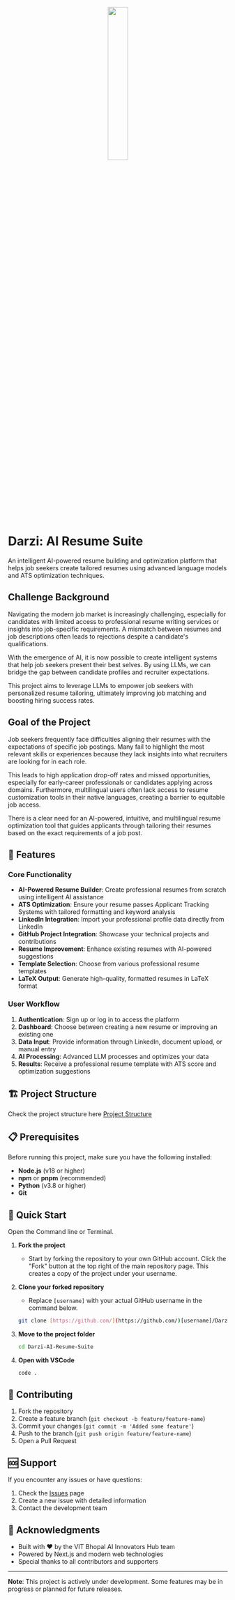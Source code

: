 <p align="center">
  <img width="30%" height="30%" src="https://github.com/user-attachments/assets/fcfbc33d-970e-42b0-befa-690e172235a8">
</p>

# Darzi: AI Resume Suite

An intelligent AI-powered resume building and optimization platform that helps job seekers create tailored resumes using advanced language models and ATS optimization techniques.

## Challenge Background
Navigating the modern job market is increasingly challenging, especially for candidates with limited access to professional resume writing services or insights into job-specific requirements. A mismatch between resumes and job descriptions often leads to rejections despite a candidate's qualifications.

With the emergence of AI, it is now possible to create intelligent systems that help job seekers present their best selves. By using LLMs, we can bridge the gap between candidate profiles and recruiter expectations.

This project aims to leverage LLMs to empower job seekers with personalized resume tailoring, ultimately improving job matching and boosting hiring success rates.

## Goal of the Project
Job seekers frequently face difficulties aligning their resumes with the expectations of specific job postings. Many fail to highlight the most relevant skills or experiences because they lack insights into what recruiters are looking for in each role.

This leads to high application drop-off rates and missed opportunities, especially for early-career professionals or candidates applying across domains. Furthermore, multilingual users often lack access to resume customization tools in their native languages, creating a barrier to equitable job access.

There is a clear need for an AI-powered, intuitive, and multilingual resume optimization tool that guides applicants through tailoring their resumes based on the exact requirements of a job post.

## 🚀 Features

### Core Functionality
- **AI-Powered Resume Builder**: Create professional resumes from scratch using intelligent AI assistance
- **ATS Optimization**: Ensure your resume passes Applicant Tracking Systems with tailored formatting and keyword analysis
- **LinkedIn Integration**: Import your professional profile data directly from LinkedIn
- **GitHub Project Integration**: Showcase your technical projects and contributions
- **Resume Improvement**: Enhance existing resumes with AI-powered suggestions
- **Template Selection**: Choose from various professional resume templates
- **LaTeX Output**: Generate high-quality, formatted resumes in LaTeX format

### User Workflow
1. **Authentication**: Sign up or log in to access the platform
2. **Dashboard**: Choose between creating a new resume or improving an existing one
3. **Data Input**: Provide information through LinkedIn, document upload, or manual entry
4. **AI Processing**: Advanced LLM processes and optimizes your data
5. **Results**: Receive a professional resume template with ATS score and optimization suggestions

## 🏗️ Project Structure

Check the project structure here [Project Structure](PROJECT_STRUCTURE.md)

## 📋 Prerequisites

Before running this project, make sure you have the following installed:

- **Node.js** (v18 or higher)
- **npm** or **pnpm** (recommended)
- **Python** (v3.8 or higher)
- **Git**

## 🚀 Quick Start


Open the Command line or Terminal.

1.  **Fork the project**
    -   Start by forking the repository to your own GitHub account. Click the "Fork" button at the top right of the main repository page. This creates a copy of the project under your username.

2.  **Clone your forked repository**
    -   Replace `[username]` with your actual GitHub username in the command below.
    ```bash
    git clone [https://github.com/](https://github.com/)[username]/Darzi-AI-Resume-Suite
    ```

3.  **Move to the project folder**
    ```bash
    cd Darzi-AI-Resume-Suite
    ```

4.  **Open with VSCode**
    ```bash
    code .
    ```

## 🤝 Contributing

1. Fork the repository
2. Create a feature branch (`git checkout -b feature/feature-name`)
3. Commit your changes (`git commit -m 'Added some feature'`)
4. Push to the branch (`git push origin feature/feature-name`)
5. Open a Pull Request

## 🆘 Support

If you encounter any issues or have questions:

1. Check the [Issues](https://github.com/VIT-Bhopal-AI-Innovators-Hub/Darzi-AI-Resume-Suite/issues) page
2. Create a new issue with detailed information
3. Contact the development team

## 🙏 Acknowledgments

- Built with ❤️ by the VIT Bhopal AI Innovators Hub team
- Powered by Next.js and modern web technologies
- Special thanks to all contributors and supporters

---

**Note**: This project is actively under development. Some features may be in progress or planned for future releases.
